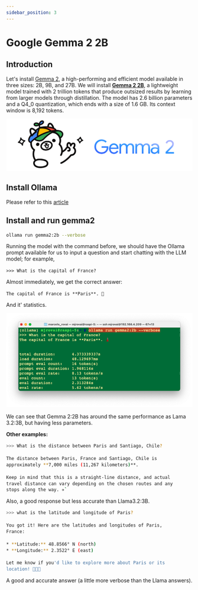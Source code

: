 ```yaml
---
sidebar_position: 3
---
```


# Google Gemma 2 2B
## Introduction
Let's install [Gemma 2](https://ollama.com/library/gemma2:2b), a high-performing and efficient model available in three sizes: 2B, 9B, and 27B. We will install [**Gemma 2 2B**](https://huggingface.co/collections/google/gemma-2-2b-release-66a20f3796a2ff2a7c76f98f), a lightweight model trained with 2 trillion tokens that produce outsized results by learning from larger models through distillation. The model has 2.6 billion parameters and a Q4_0 quantization, which ends with a size of 1.6 GB. Its context window is 8,192 tokens. 

![](../../pictures/Chapter4/gemma_2.png)


## Install Ollama 

Please refer to this [article](./Setup_Ollama_on_RaspberryPi)


## Install and run gemma2

```bash
ollama run gemma2:2b --verbose
```

Running the model with the command before, we should have the Ollama prompt available for us to input a question and start chatting with the LLM model; for example, 

`>>> What is the capital of France?` 

Almost immediately, we get the correct answer: 

`The capital of France is **Paris**. 🗼` 	 

And it' statistics.

![](../../pictures/Chapter4/gemma.png)

We can see that Gemma 2:2B has around the same performance as Lama 3.2:3B, but having less parameters. 

**Other examples:**

```bash
>>> What is the distance between Paris and Santiago, Chile?

The distance between Paris, France and Santiago, Chile is 
approximately **7,000 miles (11,267 kilometers)**. 

Keep in mind that this is a straight-line distance, and actual 
travel distance can vary depending on the chosen routes and any 
stops along the way. ✈️`
```

Also, a good response but less accurate than Llama3.2:3B.

```bash
>>> what is the latitude and longitude of Paris?

You got it! Here are the latitudes and longitudes of Paris, 
France:

* **Latitude:** 48.8566° N (north)
* **Longitude:** 2.3522° E (east) 

Let me know if you'd like to explore more about Paris or its 
location! 🗼🇫🇷 
```

A good and accurate answer (a little more verbose than the Llama answers).
